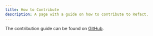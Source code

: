 ```yaml
---
title: How to Contribute
description: A page with a guide on how to contribute to Refact.
---
```

The contribution guide can be found on [GitHub](https://github.com/smallcloudai/refact/blob/main/CONTRIBUTING.md).